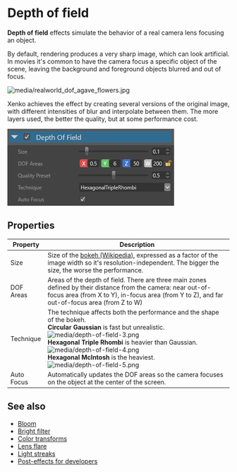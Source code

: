 # Depth of field

**Depth of field** effects simulate the behavior of a real camera lens focusing an object. 

By default, rendering produces a very sharp image, which can look artificial. In movies it's common to have the camera focus a specific object of the scene, leaving the background and foreground objects blurred and out of focus.

![media/realworld_dof_agave_flowers.jpg](media/realworld_dof_agave_flowers.jpg) 

Xenko achieves the effect by creating several versions of the original image, with different intensities of blur and interpolate between them. The more layers used, the better the quality, but at some performance cost. 

![media/depth-of-field-2.png](media/depth-of-field-2.png) 

## Properties

| Property   | Description     
| ---------- | -------- 
| Size       | Size of the [bokeh (Wikipedia)](https://en.wikipedia.org/wiki/Bokeh), expressed as a factor of the image width so it's resolution-independent. The bigger the size, the worse the performance.                                                  
| DOF Areas  | Areas of the depth of field. There are three main zones defined by their distance from the camera: near out-of-focus area (from X to Y), in-focus area (from Y to Z), and far out-of-focus area (from Z to W) 
| Technique  | The technique affects both the performance and the shape of the bokeh.  <br>**Circular Gaussian** is fast but unrealistic. <br>![media/depth-of-field-3.png](media/depth-of-field-3.png) <br>**Hexagonal Triple Rhombi** is heavier than Gaussian. <br>![media/depth-of-field-4.png](media/depth-of-field-4.png) <br>**Hexagonal McIntosh** is the heaviest. <br>![media/depth-of-field-5.png](media/depth-of-field-5.png)   
| Auto Focus | Automatically updates the DOF areas so the camera focuses on the object at the center of the screen. 

## See also

* [Bloom](bloom.md)
* [Bright filter](bright-filter.md)
* [Color transforms](color-transforms/index.md)
* [Lens flare](lens-flare.md)
* [Light streaks](light-streaks.md)
* [Post-effects for developers](post-effects-for-developers.md)